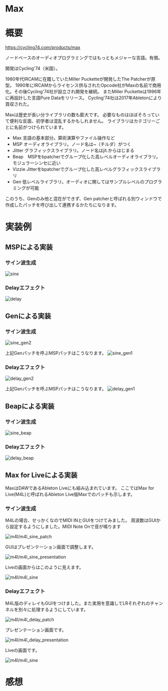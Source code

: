 Max
===

# 概要

https://cycling74.com/products/max

ノードベースのオーディオプログラミングではもっともメジャーな言語。有償。

開発はCycling'74（米国）。

1980年代IRCAMに在籍していたMiller Pucketteが開発したThe Patcherが原型。
1990年にIRCAMからライセンス供与されたOpcode社がMaxの名前で商用化。その後Cycling'74社が設立され開発を継続。
またMiller Pucketteは1996年に再設計した言語Pure Dataをリリース。
Cycling'74社は2017年Abletonにより買収された。

Maxは歴史が長い分ライブラリの数も膨大です。
必要なものはほぼそろっていて便利な反面、初学者は混乱するかもしれません。
ライブラリはカテゴリーごとに名前がつけられています。

* Max 言語の基本部分。算術演算やファイル操作など
* MSP オーディオライブラリ。ノード名は\~（チルダ）がつく
* Jitter グラフィックスライブラリ。ノード名はjit.からはじまる
* Beap　MSPをbpatcherでグループ化した高レベルオーディオライブラリ。モジュラーシンセに近い
* Vizzie Jitterをbpatcherでグループ化した高レベルグラフィックスライブラリ
* Gen 低レベルライブラリ。オーディオに関してはサンプルレベルのプログラミングが可能

このうち、Genのみ他と混在ができず、Gen patcherと呼ばれる別ウィンドウで作成したパッチを呼び出して連携するかたちになります。

# 実装例

## MSPによる実装

### サイン波生成

![sine](sine.png)

### Delayエフェクト

![delay](delay.png)


## Genによる実装

### サイン波生成

![sine_gen2](sine_gen2.png)

上記Genパッチを呼ぶMSPパッチはこうなります。
![sine_gen1](sine_gen1.png)

### Delayエフェクト

![delay_gen2](delay_gen2.png)

上記Genパッチを呼ぶMSPパッチはこうなります。
![delay_gen1](delay_gen1.png)


## Beapによる実装

### サイン波生成

![sine_beap](sine_beap.png)

### Delayエフェクト

![delay_beap](delay_beap.png)


## Max for Liveによる実装

MaxはDAWであるAbleton Liveにも組み込まれています。
ここではMax for Live(M4L)と呼ばれるAbleton Live版Maxでのパッチも示します。

### サイン波生成

M4Lの場合、せっかくなのでMIDI INとGUIをつけてみました。
周波数はGUIから設定するようにしました。MIDI Note Onで音が鳴ります

![m4l/m4l_sine_patch](m4l/m4l_sine.png)

GUIはプレゼンテーション画面で調整します。

![m4l/m4l_sine_presentation](m4l/m4l_sine_presentation.png)

Liveの画面からはこのように見えます。

![m4l/m4l_sine](m4l/m4l_sine.png)

### Delayエフェクト

M4L版のディレイもGUIをつけました。また実用を意識してLRそれぞれのチャンネルを別々に処理するようにしています。

![m4l/m4l_delay_patch](m4l/m4l_delay.png)

プレゼンテーション画面です。

![m4l/m4l_delay_presentation](m4l/m4l_delay_presentation.png)

Liveの画面です。

![m4l/m4l_sine](m4l/m4l_delay.png)


# 感想

